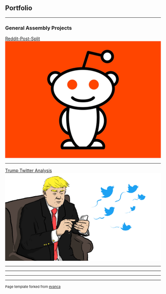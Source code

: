 ## Portfolio

---

### General Assembly Projects 

[Reddit-Post-Split](https://github.com/abell11/Reddit-Post-Split)
<img src="images/reddit_alien.jpg?raw=true"/>

---
[Trump Twitter Analysis](https://github.com/abell11/Capstone)
<img src="images/ttweeting.jpg?raw=true"/>

---


---



---




---
<p style="font-size:11px">Page template forked from <a href="https://github.com/evanca/quick-portfolio">evanca</a></p>
<!-- Remove above link if you don't want to attibute -->
